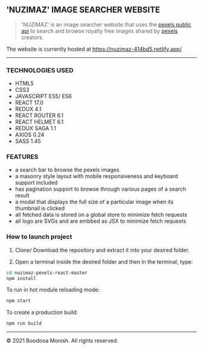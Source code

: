 ## 'NUZIMAZ' IMAGE SEARCHER WEBSITE

> 'NUZIMAZ' is an image searcher website that uses the [pexels public api](https://www.pexels.com/api/) to search and browse royalty free images shared by [pexels](https://www.pexels.com/) creators.

The website is currently hosted at https://nuzimaz-414bd5.netlify.app/

---

### TECHNOLOGIES USED

-   HTML5
-   CSS3
-   JAVASCRIPT ES5/ ES6
-   REACT 17.0
-   REDUX 4.1
-   REACT ROUTER 6.1
-   REACT HELMET 6.1
-   REDUX SAGA 1.1
-   AXIOS 0.24
-   SASS 1.45

### FEATURES

-   a search bar to browse the pexels images
-   a masonry style layout with mobile responsiveness and keyboard support included
-   has pagination support to browse through various pages of a search result
-   a modal that displays the full size of a particular image when its thumbnail is clicked
-   all fetched data is stored on a global store to minimize fetch requests
-   all logo are SVGs and are embbed as JSX to minimize fetch requests

### How to launch project

1. Clone/ Download the repository and extract it into your desired folder.

2. Open a terminal inside the desired folder and then in the terminal, type:

```sh
cd nuzimaz-pexels-react-master
npm install
```

To run in hot module reloading mode:

```sh
npm start
```

To create a production build:

```sh
npm run build
```

---

&copy; 2021 Boodooa Monish. All rights reserved.
